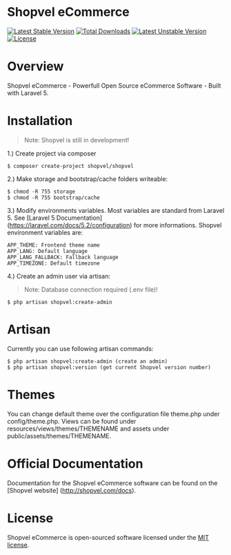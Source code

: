 # Shopvel eCommerce

[![Latest Stable Version](https://poser.pugx.org/shopvel/shopvel/v/stable)](https://packagist.org/packages/shopvel/shopvel)
[![Total Downloads](https://poser.pugx.org/shopvel/shopvel/downloads)](https://packagist.org/packages/shopvel/shopvel)
[![Latest Unstable Version](https://poser.pugx.org/shopvel/shopvel/v/unstable)](https://packagist.org/packages/shopvel/shopvel)
[![License](https://poser.pugx.org/shopvel/shopvel/license)](https://packagist.org/packages/shopvel/shopvel)

# Overview

Shopvel eCommerce - Powerfull Open Source eCommerce Software - Built with Laravel 5.

# Installation

> Note: Shopvel is still in development!

1.) Create project via composer
```
$ composer create-project shopvel/shopvel
```

2.) Make storage and bootstrap/cache folders writeable:
```
$ chmod -R 755 storage
$ chmod -R 755 bootstrap/cache
```

3.) Modify environments variables. Most variables are standard from Laravel 5. See [Laravel 5 Documentation] (https://laravel.com/docs/5.2/configuration) for more informations. Shopvel environment variables are:

```
APP_THEME: Frontend theme name
APP_LANG: Default language
APP_LANG_FALLBACK: Fallback language
APP_TIMEZONE: Default timezone
```

4.) Create an admin user via artisan:
> Note: Database connection required (.env file)!

```
$ php artisan shopvel:create-admin
```

# Artisan
Currently you can use following artisan commands:
```
$ php artisan shopvel:create-admin (create an admin)
$ php artisan shopvel:version (get current Shopvel version number)
```

# Themes
You can change default theme over the configuration file theme.php under config/theme.php.
Views can be found under resources/views/themes/THEMENAME and assets under public/assets/themes/THEMENAME.

# Official Documentation

Documentation for the Shopvel eCommerce software can be found on the [Shopvel website] (http://shopvel.com/docs).

# License

Shopvel eCommerce is open-sourced software licensed under the [MIT license](http://opensource.org/licenses/MIT).